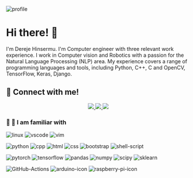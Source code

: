 ![profile](https://user-images.githubusercontent.com/45657872/221397566-281f70f3-5f39-40e4-b12b-e52be6ef76d7.png)

# Hi there! 👋 <br/>

I'm Dereje Hinsermu. I'm Computer engineer with three relevant work experience. I work in Computer vision and Robotics with a passion for the Natural Language Processing (NLP) area. My experience covers a range of programming languages and tools, including Python, C++, C and OpenCV, TensorFlow, Keras, Django.<br/>

## 📣  Connect with me!

<p align="center">
  <a href="https://www.linkedin.com/in/dereje-hinsermu-519a26161/" target="_blank">
    <img src="https://img.shields.io/badge/LinkedIn-0077B5?style=for-the-badge&logo=linkedin&logoColor=white"/>
  </a>
  <a href="https://twitter.com/kiyuderee">
    <img src="https://img.shields.io/badge/Twitter-1DA1F2?style=for-the-badge&logo=twitter&logoColor=white"/>
  </a>
  <a href="https://www.facebook.com/dereje.hinsermu">
    <img src = "https://img.shields.io/badge/Facebook-1877F2?style=for-the-badge&logo=facebook&logoColor=white"/>
  <a/>
    
   ### 🌟 🥰  I am familiar with

![linux][linux-icon] ![vscode][vscode-icon] ![vim][vim-icon]

![python][python-icon] ![cpp][cpp-icon] ![html][html-icon] ![css][css-icon] ![bootstrap][bootstrap-icon] ![shell-script][shell-script-icon]

![pytorch][pytorch-icon] ![tensorflow][tensorflow-icon] ![pandas][pandas-icon] ![numpy][numpy-icon] ![scipy][scipy-icon] ![sklearn][sklearn-icon] 

![GitHub-Actions][github-action-icon] ![arduino-icon] ![raspberry-pi-icon]
    

[linux-icon]: https://img.shields.io/badge/Linux-FCC624?style=flat&logo=linux&logoColor=black
[vscode-icon]: https://img.shields.io/badge/-Visual%20Studio%20Code-23A9F2?style=flat&logo=Visual%20Studio%20Code&logoColor=white
[vim-icon]: https://img.shields.io/badge/VIM-%2311AB00.svg?style=flat&logo=vim&logoColor=white
[github-action-icon]: https://img.shields.io/badge/github%20actions-%232671E5.svg?style=flat&logo=githubactions&logoColor=white

[bootstrap-icon]: https://img.shields.io/badge/bootstrap-%23563D7C.svg?style=flat&logo=bootstrap&logoColor=white
[python-icon]: https://img.shields.io/badge/Python-14354C?style=flat&logo=python&logoColor=white
[cpp-icon]: https://img.shields.io/badge/c++-%2300599C.svg?style=flat&logo=c%2B%2B&logoColor=white
[html-icon]: https://img.shields.io/badge/html5-%23E34F26.svg?style=flat&logo=html5&logoColor=white
[css-icon]: https://img.shields.io/badge/css3-%231572B6.svg?style=flat&logo=css3&logoColor=white
[shell-script-icon]: https://img.shields.io/badge/javascript-%23323330.svg?style=flat&logo=javascript&logoColor=%23F7DF1E
[pytorch-icon]: https://img.shields.io/badge/PyTorch-%23EE4C2C.svg?style=flat&logo=PyTorch&logoColor=white
[tensorflow-icon]: https://img.shields.io/badge/TensorFlow-%23FF6F00.svg?style=flat&logo=TensorFlow&logoColor=white
[numpy-icon]: https://img.shields.io/badge/numpy-%23013243.svg?style=flat&logo=numpy&logoColor=white
[pandas-icon]: https://img.shields.io/badge/pandas-%23150458.svg?style=flat&logo=pandas&logoColor=white
[sklearn-icon]: https://img.shields.io/badge/scikit--learn-%23F7931E.svg?style=flat&logo=scikit-learn&logoColor=white
[scipy-icon]: https://img.shields.io/badge/SciPy-%230C55A5.svg?style=flat&logo=scipy&logoColor=%white
[arduino-icon]: https://img.shields.io/badge/-Arduino-00979D?style=flat&logo=Arduino&logoColor=white
[raspberry-pi-icon]: https://img.shields.io/badge/-RaspberryPi-C51A4A?style=flat&logo=Raspberry-Pi
[upwork-icon]: https://img.shields.io/badge/UpWork-6FDA44?style=flat&logo=Upwork&logoColor=white
    
<p/>

